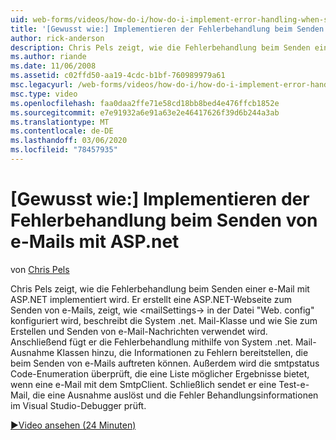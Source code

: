 ```yaml
---
uid: web-forms/videos/how-do-i/how-do-i-implement-error-handling-when-sending-email-with-aspnet
title: '[Gewusst wie:] Implementieren der Fehlerbehandlung beim Senden von e-Mails mit ASP.net | Microsoft-Dokumentation'
author: rick-anderson
description: Chris Pels zeigt, wie die Fehlerbehandlung beim Senden einer e-Mail mit ASP.NET implementiert wird. Er erstellt eine ASP.NET-Webseite zum Senden von e-Mails und zeigt, wie & lt...
ms.author: riande
ms.date: 11/06/2008
ms.assetid: c02ffd50-aa19-4cdc-b1bf-760989979a61
msc.legacyurl: /web-forms/videos/how-do-i/how-do-i-implement-error-handling-when-sending-email-with-aspnet
msc.type: video
ms.openlocfilehash: faa0daa2ffe71e58cd18bb8bed4e476ffcb1852e
ms.sourcegitcommit: e7e91932a6e91a63e2e46417626f39d6b244a3ab
ms.translationtype: MT
ms.contentlocale: de-DE
ms.lasthandoff: 03/06/2020
ms.locfileid: "78457935"
---
```

# <a name="how-do-i-implement-error-handling-when-sending-email-with-aspnet"></a>[Gewusst wie:] Implementieren der Fehlerbehandlung beim Senden von e-Mails mit ASP.net

von [Chris Pels](https://twitter.com/chrispels)

Chris Pels zeigt, wie die Fehlerbehandlung beim Senden einer e-Mail mit ASP.NET implementiert wird. Er erstellt eine ASP.NET-Webseite zum Senden von e-Mails, zeigt, wie &lt;mailSettings-&gt; in der Datei "Web. config" konfiguriert wird, beschreibt die System .net. Mail-Klasse und wie Sie zum Erstellen und Senden von e-Mail-Nachrichten verwendet wird. Anschließend fügt er die Fehlerbehandlung mithilfe von System .net. Mail-Ausnahme Klassen hinzu, die Informationen zu Fehlern bereitstellen, die beim Senden von e-Mails auftreten können. Außerdem wird die smtpstatus Code-Enumeration überprüft, die eine Liste möglicher Ergebnisse bietet, wenn eine e-Mail mit dem SmtpClient. Schließlich sendet er eine Test-e-Mail, die eine Ausnahme auslöst und die Fehler Behandlungsinformationen im Visual Studio-Debugger prüft.

[&#9654;Video ansehen (24 Minuten)](https://channel9.msdn.com/Blogs/ASP-NET-Site-Videos/how-do-i-implement-error-handling-when-sending-email-with-aspnet)
